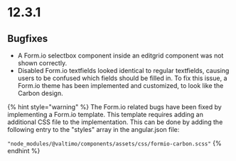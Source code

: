 # 12.3.1

## Bugfixes

* A Form.io selectbox component inside an editgrid component was not shown correctly.
* Disabled Form.io textfields looked identical to regular textfields, causing users to be confused which fields should be filled in. To fix this issue, a Form.io theme has been implemented and customized, to look like the Carbon design.

{% hint style="warning" %}
The Form.io related bugs have been fixed by implementing a Form.io template. This template requires adding an additional CSS file to the implementation. This can be done by adding the following entry to the "styles" array in the angular.json file:

`"node_modules/@valtimo/components/assets/css/formio-carbon.scss"`
{% endhint %}

